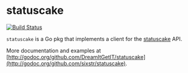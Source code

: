 # statuscake

[![Build Status](https://travis-ci.org/DreamItGetIT/statuscake.svg?branch=master)](https://travis-ci.org/DreamItGetIT/statuscake)

`statuscake` is a Go pkg that implements a client for the [statuscake]("https://statuscake.com") API.

More documentation and examples at [http://godoc.org/github.com/DreamItGetIT/statuscake](http://godoc.org/github.com/sixstr/statuscake).
